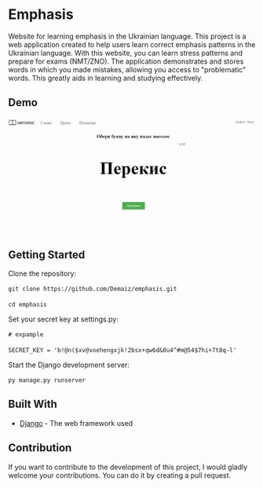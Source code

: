 # Emphasis

Website for learning emphasis in the Ukrainian language. This project is a web application created to help users learn correct emphasis patterns in the Ukrainian language. 
With this website, you can learn stress patterns and prepare for exams (NMT/ZNO). The application demonstrates and stores words in which you made mistakes, allowing you access to "problematic" words. This greatly aids in learning and studying effectively.

## Demo

![Show site](https://raw.githubusercontent.com/Demaiz/emphasis/main/doc/emphasis.gif)

## Getting Started

Clone the repository:
```
git clone https://github.com/Demaiz/emphasis.git

cd emphasis
```
Set your secret key at settings.py:
```
# expample

SECRET_KEY = 'b!@n($xv@voehengxjk!2bsx+qw6d&0u4^#m@54$7hi+7t8q-l'
```
Start the Django development server:
```
py manage.py runserver
```

## Built With

* [Django](https://www.djangoproject.com/) - The web framework used

## Contribution

If you want to contribute to the development of this project, I would gladly welcome your contributions. You can do it by creating a pull request.
